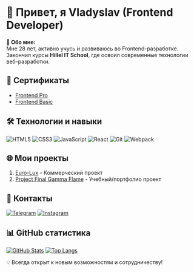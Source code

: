 # 👋 Привет, я Vladyslav (Frontend Developer)

**🚀 Обо мне:**  
Мне 28 лет, активно учусь и развиваюсь во Frontend-разработке.  
Закончил курсы **Hillel IT School**, где освоил современные технологии веб-разработки.  

## 📜 Сертификаты
- [Frontend Pro](https://certificate.ithillel.ua/view/51523837)  
- [Frontend Basic](https://certificate.ithillel.ua/view/26288003)  

## 🛠 Технологии и навыки
![HTML5](https://img.shields.io/badge/-HTML5-E34F26?logo=html5&logoColor=white)
![CSS3](https://img.shields.io/badge/-CSS3-1572B6?logo=css3)
![JavaScript](https://img.shields.io/badge/-JavaScript-F7DF1E?logo=javascript&logoColor=black)
![React](https://img.shields.io/badge/-React-61DAFB?logo=react&logoColor=black)
![Git](https://img.shields.io/badge/-Git-F05032?logo=git&logoColor=white)
![Webpack](https://img.shields.io/badge/-Webpack-8DD6F9?logo=webpack)

## 🌐 Мои проекты
1. [Euro-Lux](http://www.euro-lux.pl/) - Коммерческий проект
2. [Project Final Gamma Flame](https://project-final-gamma-flame.vercel.app/) - Учебный/портфолио проект

## 📱 Контакты
[![Telegram](https://img.shields.io/badge/-Telegram-26A5E4?logo=telegram)](https://t.me/svk_omega28)
[![Instagram](https://img.shields.io/badge/-Instagram-E4405F?logo=instagram&logoColor=white)](https://www.instagram.com/svk_omega28/)

## 📊 GitHub статистика
[![GitHub Stats](https://github-readme-stats.vercel.app/api?username=yourusername&show_icons=true&theme=dracula)](https://github.com/yourusername)
[![Top Langs](https://github-readme-stats.vercel.app/api/top-langs/?username=yourusername&layout=compact&theme=dracula)](https://github.com/yourusername)

💡 Всегда открыт к новым возможностям и сотрудничеству!
